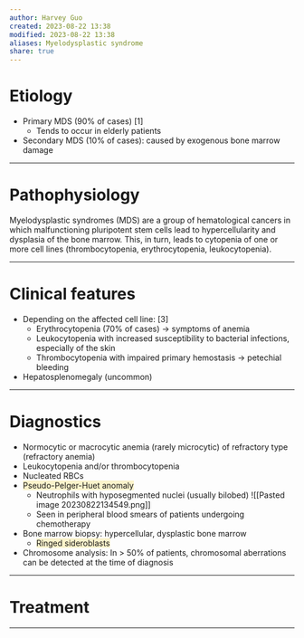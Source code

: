 ```yaml
---
author: Harvey Guo
created: 2023-08-22 13:38
modified: 2023-08-22 13:38
aliases: Myelodysplastic syndrome
share: true
---
```

# Etiology
- Primary MDS (90% of cases) [1]
	- Tends to occur in elderly patients
- Secondary MDS (10% of cases): caused by exogenous bone marrow damage

---
# Pathophysiology
Myelodysplastic syndromes (MDS) are a group of hematological cancers in which malfunctioning pluripotent stem cells lead to hypercellularity and dysplasia of the bone marrow. This, in turn, leads to cytopenia of one or more cell lines (thrombocytopenia, erythrocytopenia, leukocytopenia).

---
# Clinical features
- Depending on the affected cell line: [3]
	- Erythrocytopenia (70% of cases) → symptoms of anemia
	- Leukocytopenia with increased susceptibility to bacterial infections, especially of the skin
	- Thrombocytopenia with impaired primary hemostasis → petechial bleeding
- Hepatosplenomegaly  (uncommon)

---
# Diagnostics
- Normocytic or macrocytic anemia (rarely microcytic) of refractory type (refractory anemia)
- Leukocytopenia and/or thrombocytopenia
- Nucleated RBCs
- <span style="background:rgba(240, 200, 0, 0.2)">Pseudo-Pelger-Huet anomaly</span>
	- Neutrophils with hyposegmented nuclei (usually bilobed) ![[Pasted image 20230822134549.png]]
	- Seen in peripheral blood smears of patients undergoing chemotherapy
- Bone marrow biopsy: hypercellular, dysplastic bone marrow
	- <span style="background:rgba(240, 200, 0, 0.2)">Ringed sideroblasts</span>
- Chromosome analysis: In > 50% of patients, chromosomal aberrations can be detected at the time of diagnosis

---
# Treatment


---
